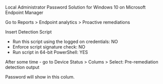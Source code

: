 Local Administrator Password Solution for Windows 10 on Microsoft Endpoint Manager

Go to Reports > Endpoint analytics > Proactive remediations

Insert Detection Script

- Run this script using the logged on credentials: NO
- Enforce script signature check: NO
- Run script in 64-bit PowerShell: YES

After some time - go to Device Status > Colums > Select: Pre-remediation detection output

Password will show in this colum.

